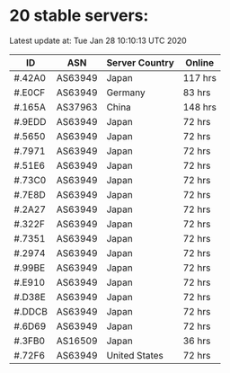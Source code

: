 # 20 stable servers:

Latest update at: Tue Jan 28 10:10:13 UTC 2020

| ID | ASN | Server Country | Online |
| -- | --- | -------------- | ------ |
| #.42A0 | AS63949 | Japan | 117 hrs |
| #.E0CF | AS63949 | Germany | 83 hrs |
| #.165A | AS37963 | China | 148 hrs |
| #.9EDD | AS63949 | Japan | 72 hrs |
| #.5650 | AS63949 | Japan | 72 hrs |
| #.7971 | AS63949 | Japan | 72 hrs |
| #.51E6 | AS63949 | Japan | 72 hrs |
| #.73C0 | AS63949 | Japan | 72 hrs |
| #.7E8D | AS63949 | Japan | 72 hrs |
| #.2A27 | AS63949 | Japan | 72 hrs |
| #.322F | AS63949 | Japan | 72 hrs |
| #.7351 | AS63949 | Japan | 72 hrs |
| #.2974 | AS63949 | Japan | 72 hrs |
| #.99BE | AS63949 | Japan | 72 hrs |
| #.E910 | AS63949 | Japan | 72 hrs |
| #.D38E | AS63949 | Japan | 72 hrs |
| #.DDCB | AS63949 | Japan | 72 hrs |
| #.6D69 | AS63949 | Japan | 72 hrs |
| #.3FB0 | AS16509 | Japan | 36 hrs |
| #.72F6 | AS63949 | United States | 72 hrs |

